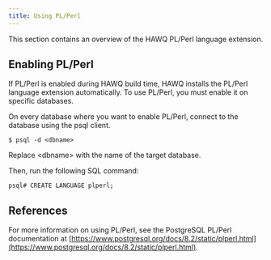 ```yaml
---
title: Using PL/Perl
---
```


<!--
Licensed to the Apache Software Foundation (ASF) under one
or more contributor license agreements.  See the NOTICE file
distributed with this work for additional information
regarding copyright ownership.  The ASF licenses this file
to you under the Apache License, Version 2.0 (the
"License"); you may not use this file except in compliance
with the License.  You may obtain a copy of the License at

  http://www.apache.org/licenses/LICENSE-2.0

Unless required by applicable law or agreed to in writing,
software distributed under the License is distributed on an
"AS IS" BASIS, WITHOUT WARRANTIES OR CONDITIONS OF ANY
KIND, either express or implied.  See the License for the
specific language governing permissions and limitations
under the License.
-->

This section contains an overview of the HAWQ PL/Perl language extension.

## Enabling PL/Perl<a id="enableplperl"></a>

If PL/Perl is enabled during HAWQ build time, HAWQ installs the PL/Perl language extension automatically. To use PL/Perl, you must enable it on specific databases.

On every database where you want to enable PL/Perl, connect to the database using the psql client.

``` shell
$ psql -d <dbname>
```

Replace \<dbname\> with the name of the target database.

Then, run the following SQL command:

``` shell
psql# CREATE LANGUAGE plperl;
```

## References <a id="references"></a>

For more information on using PL/Perl, see the PostgreSQL PL/Perl documentation at [https://www.postgresql.org/docs/8.2/static/plperl.html](https://www.postgresql.org/docs/8.2/static/plperl.html).